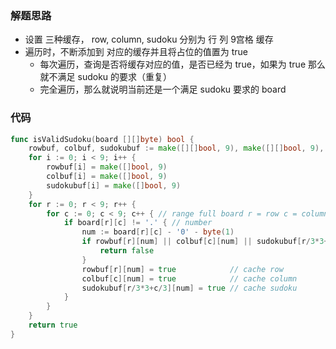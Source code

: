 ### 解题思路

- 设置 三种缓存， row, column, sudoku 分别为 行 列 9宫格 缓存
- 遍历时，不断添加到 对应的缓存并且将占位的值置为 true
  - 每次遍历，查询是否将缓存对应的值，是否已经为 true，如果为 true 那么就不满足 sudoku 的要求（重复）
  - 完全遍历，那么就说明当前还是一个满足 sudoku 要求的 board

### 代码

```go
func isValidSudoku(board [][]byte) bool {
	rowbuf, colbuf, sudokubuf := make([][]bool, 9), make([][]bool, 9), make([][]bool, 9)
	for i := 0; i < 9; i++ {
		rowbuf[i] = make([]bool, 9)
		colbuf[i] = make([]bool, 9)
		sudokubuf[i] = make([]bool, 9)
	}
	for r := 0; r < 9; r++ {
		for c := 0; c < 9; c++ { // range full board r = row c = column
			if board[r][c] != '.' { // number
				num := board[r][c] - '0' - byte(1)                                 // to number
				if rowbuf[r][num] || colbuf[c][num] || sudokubuf[r/3*3+c/3][num] { // has any cache is not sudoku
					return false
				}
				rowbuf[r][num] = true            // cache row
				colbuf[c][num] = true            // cache column
				sudokubuf[r/3*3+c/3][num] = true // cache sudoku
			}
		}
	}
	return true
}
```
